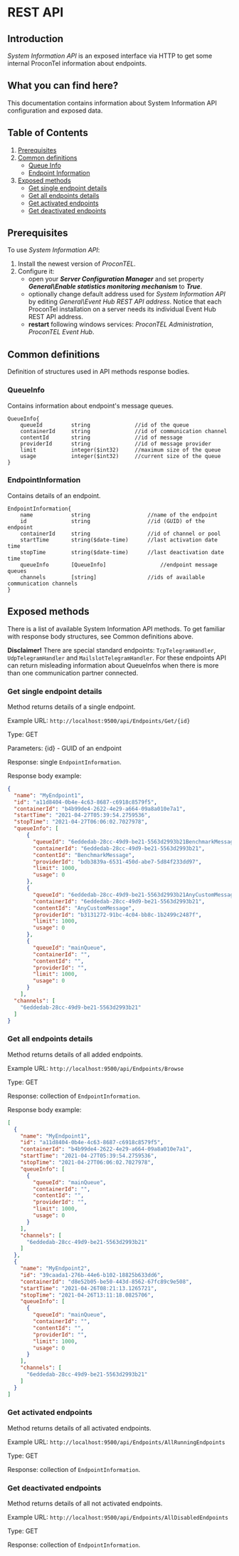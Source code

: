 # REST API

## Introduction

_System Information API_ is an exposed interface via HTTP to get some internal ProconTel information about endpoints.

## What you can find here?

This documentation contains information about System Information API configuration and exposed data. 

## Table of Contents

1. [Prerequisites](#prerequisites)
2. [Common definitions](#common-definitions)
	* [Queue Info](#common-definitions-queueinfo)
	* [Endpoint Information](#common-definitions-endpointinformation)
3. [Exposed methods](#exposed-methods)
	* [Get single endpoint details](#api-method-endpoint-get)
	* [Get all endpoints details](#api-method-endpoints-browse)
	* [Get activated endpoints](#api-method-endpoints-allrunning)
	* [Get deactivated endpoints](#api-method-endpoints-alldisabled)

<div id='prerequisites'/>

## Prerequisites
To use _System Information API_: 
1. Install the newest version of _ProconTEL_.
2. Configure it:
	* open your **_Server Configuration Manager_** and set property **_General\Enable statistics monitoring mechanism_** to **_True_**.  
	* optionally change default address used for _System Information API_ by editing _General\Event Hub REST API address_. Notice that each ProconTel installation on a server needs its individual Event Hub REST API address.
	* **restart** following windows services: _ProconTEL Administration_, _ProconTEL Event Hub_.  

<div id='exposed-methods'/>

## Common definitions

<div id='common-definitions'/>

Definition of structures used in API methods response bodies.

<div id='common-definitions-queueinfo'/>


### QueueInfo
Contains information about endpoint's message queues.

```
QueueInfo{
	queueId         string				//id of the queue
	containerId     string				//id of communication channel
	contentId       string				//id of message
	providerId      string				//id of message provider
	limit           integer($int32)		//maximum size of the queue
	usage           integer($int32)		//current size of the queue
}
``` 

<div id='common-definitions-endpointinformation'/>

### EndpointInformation
Contains details of an endpoint.

```
EndpointInformation{
	name            string					//name of the endpoint
	id              string					//id (GUID) of the endpoint
	containerId     string					//id of channel or pool
	startTime       string($date-time)		//last activation date time
	stopTime        string($date-time)		//last deactivation date time
	queueInfo       [QueueInfo]					//endpoint message queues
	channels        [string]				//ids of available communication channels
}
```

<div id='exposed-methods'/>

## Exposed methods

There is a list of available System Information API methods. 
To get familiar with response body structures, see Common definitions above.


**Disclaimer!**
There are special standard endpoints: `TcpTelegramHandler`, `UdpTelegramHandler` and `MailslotTelegramHandler`. 
For these endpoints API can return misleading information about QueueInfos when there is more than one communication partner connected.

<div id='api-method-endpoint-get'/>

### Get single endpoint details
Method returns details of a single endpoint.

Example URL: `http://localhost:9500/api/Endpoints/Get/{id}`

Type: GET

Parameters: {id} - GUID of an endpoint

Response: single `EndpointInformation`.

Response body example:
```json
{
  "name": "MyEndpoint1",
  "id": "a11d8404-0b4e-4c63-8687-c6918c8579f5",
  "containerId": "b4b99de4-2622-4e29-a664-09a8a010e7a1",
  "startTime": "2021-04-27T05:39:54.2759536",
  "stopTime": "2021-04-27T06:06:02.7027978",
  "queueInfo": [
      {
        "queueId": "6eddedab-28cc-49d9-be21-5563d2993b21BenchmarkMessagebdb3839a-6531-450d-abe7-5d84f233dd97",
        "containerId": "6eddedab-28cc-49d9-be21-5563d2993b21",
        "contentId": "BenchmarkMessage",
        "providerId": "bdb3839a-6531-450d-abe7-5d84f233dd97",
        "limit": 1000,
        "usage": 0
      },
      {
        "queueId": "6eddedab-28cc-49d9-be21-5563d2993b21AnyCustomMessageb3131272-91bc-4c04-bb8c-1b2499c2487f",
        "containerId": "6eddedab-28cc-49d9-be21-5563d2993b21",
        "contentId": "AnyCustomMessage",
        "providerId": "b3131272-91bc-4c04-bb8c-1b2499c2487f",
        "limit": 1000,
        "usage": 0
      },
      {
        "queueId": "mainQueue",
        "containerId": "",
        "contentId": "",
        "providerId": "",
        "limit": 1000,
        "usage": 0
      }
    ],
  "channels": [
    "6eddedab-28cc-49d9-be21-5563d2993b21"
  ]
}
```

<div id='api-method-endpoints-browse'/>

### Get all endpoints details
Method returns details of all added endpoints.

Example URL: `http://localhost:9500/api/Endpoints/Browse`

Type: GET

Response: collection of `EndpointInformation`.

Response body example:
```json
[
  {
    "name": "MyEndpoint1",
    "id": "a11d8404-0b4e-4c63-8687-c6918c8579f5",
    "containerId": "b4b99de4-2622-4e29-a664-09a8a010e7a1",
    "startTime": "2021-04-27T05:39:54.2759536",
    "stopTime": "2021-04-27T06:06:02.7027978",
    "queueInfo": [
      {
        "queueId": "mainQueue",
        "containerId": "",
        "contentId": "",
        "providerId": "",
        "limit": 1000,
        "usage": 0
      }
    ],
    "channels": [
      "6eddedab-28cc-49d9-be21-5563d2993b21"
    ]
  },
  {
    "name": "MyEndpoint2",
    "id": "39caada1-276b-44e6-b102-18825b633dd6",
    "containerId": "d8e52b05-be50-443d-8562-67fc89c9e508",
    "startTime": "2021-04-26T08:21:13.1265721",
    "stopTime": "2021-04-26T13:11:18.0825706",
    "queueInfo": [
      {
        "queueId": "mainQueue",
        "containerId": "",
        "contentId": "",
        "providerId": "",
        "limit": 1000,
        "usage": 0
      }
    ],
    "channels": [
      "6eddedab-28cc-49d9-be21-5563d2993b21"
    ]
  }
]
```

<div id='api-method-endpoints-allrunning'/>

### Get activated endpoints
Method returns details of all activated endpoints.

Example URL: `http://localhost:9500/api/Endpoints/AllRunningEndpoints`

Type: GET

Response: collection of `EndpointInformation`.

<div id='api-method-endpoints-alldisabled'/>

### Get deactivated endpoints
Method returns details of all not activated endpoints.

Example URL: `http://localhost:9500/api/Endpoints/AllDisabledEndpoints`

Type: GET

Response: collection of `EndpointInformation`.

